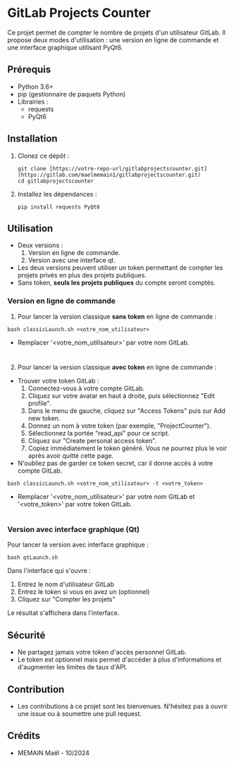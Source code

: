 # GitLab Projects Counter

Ce projet permet de compter le nombre de projets d'un utilisateur GitLab. Il propose deux modes d'utilisation : une version en ligne de commande et une interface graphique utilisant PyQt6.

## Prérequis

- Python 3.6+
- pip (gestionnaire de paquets Python)
- Librairies :
  - requests
  - PyQt6


## Installation

1. Clonez ce dépôt :
   ```
   git clone [https://votre-repo-url/gitlabprojectscounter.git](https://gitlab.com/maelmemain1/gitlabprojectscounter.git)
   cd gitlabprojectscounter
   ```

2. Installez les dépendances :
   ```
   pip install requests PyQt6
   ```

## Utilisation
- Deux versions : 
  1. Version en ligne de commande.
  2. Version avec une interface qt.
- Les deux versions peuvent utiliser un token permettant de compter les projets privés en plus des projets publiques.
- Sans token, **seuls les projets publiques** du compte seront comptés.

### Version en ligne de commande

1. Pour lancer la version classique **sans token** en ligne de commande :

```
bash classicLaunch.sh <votre_nom_utilisateur>
```
- Remplacer '<votre_nom_utilisateur>' par votre nom GitLab.
#

2. Pour lancer la version classique **avec token** en ligne de commande :
- Trouver votre token GitLab : 
  1. Connectez-vous à votre compte GitLab.
  2. Cliquez sur votre avatar en haut à droite, puis sélectionnez "Edit profile".
  3. Dans le menu de gauche, cliquez sur "Access Tokens" puis sur Add new token.
  4. Donnez un nom à votre token (par exemple, "ProjectCounter").
  5. Sélectionnez la portée "read_api" pour ce script.
  6. Cliquez sur "Create personal access token".
  7. Copiez immédiatement le token généré. Vous ne pourrez plus le voir après avoir quitté cette page.
-  N'oubliez pas de garder ce token secret, car il donne accès à votre compte GitLab.

```
bash classicLaunch.sh <votre_nom_utilisateur> -t <votre_token>
```

- Remplacer '<votre_nom_utilisateur>' par votre nom GitLab et '<votre_token>' par votre token GitLab.

#
### Version avec interface graphique (Qt)

Pour lancer la version avec interface graphique :

```
bash qtLaunch.sh
```

Dans l'interface qui s'ouvre :
1. Entrez le nom d'utilisateur GitLab
2. Entrez le token si vous en avez un (optionnel)
3. Cliquez sur "Compter les projets"

Le résultat s'affichera dans l'interface.

## Sécurité

- Ne partagez jamais votre token d'accès personnel GitLab.
- Le token est optionnel mais permet d'accéder à plus d'informations et d'augmenter les limites de taux d'API.

## Contribution

- Les contributions à ce projet sont les bienvenues. N'hésitez pas à ouvrir une issue ou à soumettre une pull request.

## Crédits 
- MEMAIN Maël - 10/2024


